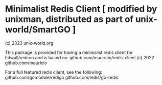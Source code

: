 # Minimalist Redis Client [ modified by unixman, distributed as part of unix-world/SmartGO ]

(c) 2023 unix-world.org

This package is provided for having a minimalist redis client for tidwall/redcon and is based on:
github.com/mauricio/redis-client
(c) 2022 github.com/mauricio

For a full featured redis client, see the following:
github.com/gomodule/redigo
github.com/redis/go-redis
